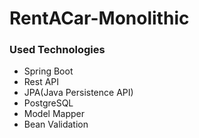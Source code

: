 # RentACar-Monolithic

### Used Technologies

- Spring Boot
- Rest API
- JPA(Java Persistence API)
- PostgreSQL
- Model Mapper
- Bean Validation
